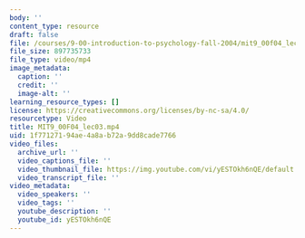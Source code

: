 ```yaml
---
body: ''
content_type: resource
draft: false
file: /courses/9-00-introduction-to-psychology-fall-2004/mit9_00f04_lec03_360p_16_9.mp4
file_size: 897735733
file_type: video/mp4
image_metadata:
  caption: ''
  credit: ''
  image-alt: ''
learning_resource_types: []
license: https://creativecommons.org/licenses/by-nc-sa/4.0/
resourcetype: Video
title: MIT9_00F04_lec03.mp4
uid: 1f771271-94ae-4a8a-b72a-9dd8cade7766
video_files:
  archive_url: ''
  video_captions_file: ''
  video_thumbnail_file: https://img.youtube.com/vi/yESTOkh6nQE/default.jpg
  video_transcript_file: ''
video_metadata:
  video_speakers: ''
  video_tags: ''
  youtube_description: ''
  youtube_id: yESTOkh6nQE
---
```

